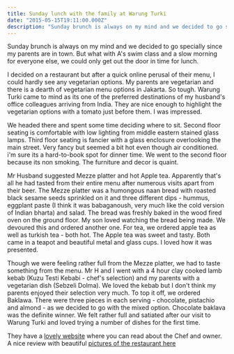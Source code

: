 ```yaml
---
title: Sunday lunch with the family at Warung Turki
date: "2015-05-15T19:11:00.000Z"
description: "Sunday brunch is always on my mind and we decided to go specially since my parents are in town."
---
```


Sunday brunch is always on my mind and we decided to go specially since my parents are in town. But what with A's swim class and a slow morning for everyone else, we could only get out the door in time for lunch.

I decided on a restaurant but after a quick online perusal of their menu, I could hardly see any vegetarian options. My parents are vegetarian and there is a dearth of vegetarian menu options in Jakarta. So tough. Warung Turki came to mind as its one of the preferred destinations of my husband's office colleagues arriving from India. They are nice enough to highlight the vegetarian options with a tomato just before them. I was impressed. 

We headed there and spent some time deciding where to sit. Second floor seating is comfortable with low lighting from middle eastern stained glass lamps. Third floor seating is fancier with a glass enclosure overlooking the main street. Very fancy but seemed a bit hot even though air conditioned. i'm sure its a hard-to-book spot for dinner time. We went to the second floor because its non smoking. The furniture and decor is quaint. 

Mr Husband suggested Mezze platter and hot Apple tea. Apparently that's all he had tasted from their entire menu after numerous visits apart from their beer. The Mezze platter was a humongous naan bread with roasted black sesame seeds sprinkled on it and three different dips - hummus, eggplant paste (I think it was babaganoush, very much like the cold version of Indian bharta) and salad. The bread was freshly baked in the wood fired oven on the ground floor. My son loved watching the bread being made. We devoured this and ordered another one. For tea, we ordered apple tea as well as turkish tea - both hot. The Apple tea was sweet and tasty. Both came in a teapot and beautiful metal and glass cups. I loved how it was presented. 

Though we were feeling rather full from the Mezze platter, we had to taste something from the menu. Mr H and I went with a 4 hour clay cooked lamb kebab (Kuzu Testi Kebabi - chef's selection) and my parents with a vegetarian dish (Sebzeli Dolma). We loved the kebab but I don't think my parents enjoyed their selection very much. To top it off, we ordered Baklawa. There were three pieces in each serving - chocolate, pistachio and almond - as we decided to go with the mixed option. Chocolate baklava was the definite winner. We felt rather full and satiated after our visit to Warung Turki and loved trying a number of dishes for the first time. 

They have a [lovely website](http://turkuazrst.com/) where you can read about the Chef and owner. A nice review with beautiful [pictures of the restaurant here](https://urbanouteaters.com/2015/warung-turki-by-turkuaz-kemang-jakarta/)